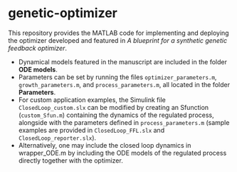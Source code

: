 # genetic-optimizer

This repository provides the MATLAB code for implementing and deploying the optimizer developed and featured in _A blueprint for a synthetic genetic feedback optimizer_. 
* Dynamical models featured in the manuscript are included in the folder **ODE models**. 
* Parameters can be set by running the files `optimizer_parameters.m`, `growth_parameters.m`, and `process_parameters.m`, all located in the folder **Parameters**. 
* For custom application examples, the Simulink file `ClosedLoop_custom.slx` can be modified by creating an Sfunction (`custom_Sfun.m`) containing the dynamics of the regulated process, alongside with the parameters defined in `process_parameters.m` (sample examples are provided in `ClosedLoop_FFL.slx` and `ClosedLoop_reporter.slx`). 
* Alternatively, one may include the closed loop dynamics in wrapper_ODE.m by including the ODE models of the regulated process directly together with the optimizer.
